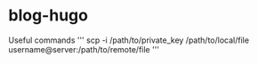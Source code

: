 # blog-hugo

Useful commands
'''
scp -i /path/to/private_key /path/to/local/file username@server:/path/to/remote/file
'''
